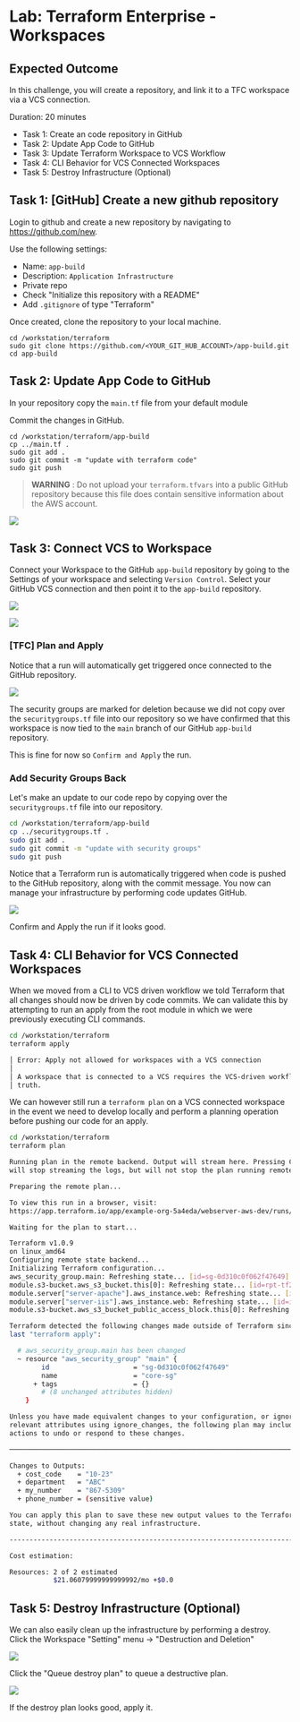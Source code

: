 # Lab: Terraform Enterprise - Workspaces

## Expected Outcome

In this challenge, you will create a repository, and link it to a TFC workspace via a VCS connection.

Duration: 20 minutes

- Task 1: Create an code repository in GitHub
- Task 2: Update App Code to GitHub
- Task 3: Update Terraform Workspace to VCS Workflow
- Task 4: CLI Behavior for VCS Connected Workspaces
- Task 5: Destroy Infrastructure (Optional)

## Task 1: [GitHub] Create a new github repository

Login to github and create a new repository by navigating to <https://github.com/new>.

Use the following settings:

- Name: `app-build`
- Description: `Application Infrastructure`
- Private repo
- Check "Initialize this repository with a README"
- Add `.gitignore` of type "Terraform"

Once created, clone the repository to your local machine.

```
cd /workstation/terraform
sudo git clone https://github.com/<YOUR_GIT_HUB_ACCOUNT>/app-build.git
cd app-build
```

## Task 2: Update App Code to GitHub

In your repository copy the `main.tf` file from your default module

Commit the changes in GitHub.

```
cd /workstation/terraform/app-build
cp ../main.tf .
sudo git add .
sudo git commit -m "update with terraform code"
sudo git push
```

> **WARNING** :
> Do not upload your `terraform.tfvars` into a public GitHub repository because this file does contain sensitive information about the AWS account.

![](img/app_build_commit.png)

## Task 3: Connect VCS to Workspace

Connect your Workspace to the GitHub `app-build` repository by going to the Settings of your workspace and selecting `Version Control`. Select your GitHub VCS connection and then point it to the `app-build` repository.

![](img/tfc-vcs-workspace-menu.png)

![](img/tfc-vcs-workspace.png)

### [TFC] Plan and Apply

Notice that a run will automatically get triggered once connected to the GitHub repository.

![](img/tfc-vcs-workspace-run.png)

The security groups are marked for deletion because we did not copy over the `securitygroups.tf` file into our repository so we have confirmed that this workspace is now tied to the `main` branch of our GitHub `app-build` repository.

This is fine for now so `Confirm and Apply` the run.

### Add Security Groups Back

Let's make an update to our code repo by copying over the `securitygroups.tf` file into our repository.

```bash
cd /workstation/terraform/app-build
cp ../securitygroups.tf .
sudo git add .
sudo git commit -m "update with security groups"
sudo git push
```

Notice that a Terraform run is automatically triggered when code is pushed to the GitHub repository, along with the commit message. You now can manage your infrastructure by performing code updates GitHub.

![](img/tfc-vcs-workspace-run-2.png)

Confirm and Apply the run if it looks good.

## Task 4: CLI Behavior for VCS Connected Workspaces

When we moved from a CLI to VCS driven workflow we told Terraform that all changes should now be driven by code commits.  We can validate this by attempting to run an apply from the root module in which we were previously executing CLI commands.

```bash
cd /workstation/terraform
terraform apply
```

```bash
│ Error: Apply not allowed for workspaces with a VCS connection
│
│ A workspace that is connected to a VCS requires the VCS-driven workflow to ensure that the VCS remains the single source of
│ truth.
```

We can however still run a `terraform plan` on a VCS connected workspace in the event we need to develop locally and perform a planning operation before pushing our code for an apply.

```bash
cd /workstation/terraform
terraform plan
```

```bash
Running plan in the remote backend. Output will stream here. Pressing Ctrl-C
will stop streaming the logs, but will not stop the plan running remotely.

Preparing the remote plan...

To view this run in a browser, visit:
https://app.terraform.io/app/example-org-5a4eda/webserver-aws-dev/runs/run-g6AKJHDctbvqFCyX

Waiting for the plan to start...

Terraform v1.0.9
on linux_amd64
Configuring remote state backend...
Initializing Terraform configuration...
aws_security_group.main: Refreshing state... [id=sg-0d310c0f062f47649]
module.s3-bucket.aws_s3_bucket.this[0]: Refreshing state... [id=rpt-tf201-training-bucket]
module.server["server-apache"].aws_instance.web: Refreshing state... [id=i-09deda8e9741ed75a]
module.server["server-iis"].aws_instance.web: Refreshing state... [id=i-0bfcee5c257b1fc62]
module.s3-bucket.aws_s3_bucket_public_access_block.this[0]: Refreshing state... [id=rpt-tf201-training-bucket]

Terraform detected the following changes made outside of Terraform since the
last "terraform apply":

  # aws_security_group.main has been changed
  ~ resource "aws_security_group" "main" {
        id                     = "sg-0d310c0f062f47649"
        name                   = "core-sg"
      + tags                   = {}
        # (8 unchanged attributes hidden)
    }

Unless you have made equivalent changes to your configuration, or ignored the
relevant attributes using ignore_changes, the following plan may include
actions to undo or respond to these changes.

─────────────────────────────────────────────────────────────────────────────

Changes to Outputs:
  + cost_code    = "10-23"
  + department   = "ABC"
  + my_number    = "867-5309"
  + phone_number = (sensitive value)

You can apply this plan to save these new output values to the Terraform
state, without changing any real infrastructure.

------------------------------------------------------------------------

Cost estimation:

Resources: 2 of 2 estimated
           $21.06079999999999992/mo +$0.0
```

## Task 5: Destroy Infrastructure (Optional)

We can also easily clean up the infrastructure by performing a destroy. Click the Workspace "Setting" menu -> "Destruction and Deletion"

![](img/tfc-destroy-menu.png)

Click the "Queue destroy plan" to queue a destructive plan.

![](img/tfc-vcs-workspace-destroy.png)

If the destroy plan looks good, apply it.
